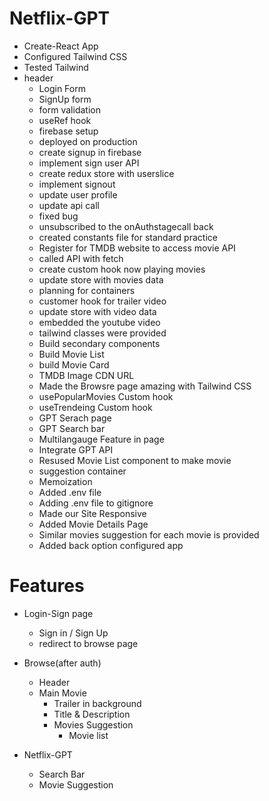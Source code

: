 # Netflix-GPT 

- Create-React App
- Configured Tailwind CSS
- Tested Tailwind
- header
  - Login Form
  - SignUp form
  - form validation
  - useRef hook
  - firebase setup
  - deployed on production
  - create signup in firebase
  - implement sign user API
  - create redux store with userslice
  - implement signout
  - update user profile
  - update api call
  - fixed bug
  - unsubscribed to the onAuthstagecall back
  - created constants file for standard practice
  - Register for TMDB website to access movie API
  - called API with fetch
  - create custom hook now playing movies
  - update store with movies data
  - planning for containers
  - customer hook for trailer video
  - update store with video data
  - embedded the youtube video
  - tailwind classes were provided
  - Build secondary components
  - Build Movie List
  - build Movie Card
  - TMDB Image CDN URL
  - Made the Browsre page amazing with Tailwind CSS
  - usePopularMovies Custom hook
  - useTrendeing Custom hook
  - GPT Serach page
  - GPT Search bar
  - Multilangauge Feature in page
  - Integrate GPT API
  - Resused Movie List component to make movie   
  - suggestion container
  - Memoization
  - Added .env file
  - Adding .env file to gitignore
  - Made our Site Responsive
  - Added Movie Details Page
  - Similar movies suggestion for each movie is provided
  - Added back option
  configured app
# Features

- Login-Sign page
  - Sign in / Sign Up
  - redirect to browse page

- Browse(after auth)
  - Header
  - Main Movie
    - Trailer in background
    - Title & Description
    - Movies Suggestion
      - Movie list

- Netflix-GPT
  - Search Bar
  - Movie Suggestion

